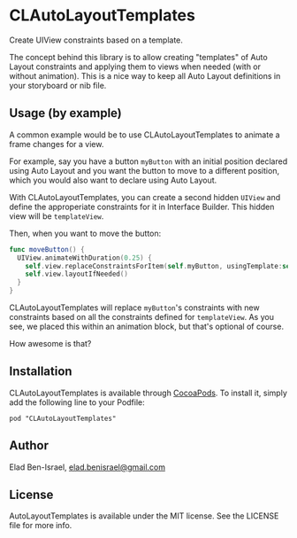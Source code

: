 # CLAutoLayoutTemplates

Create UIView constraints based on a template.

The concept behind this library is to allow creating "templates" of Auto Layout constraints and applying them
to views when needed (with or without animation). This is a nice way to keep all Auto Layout definitions in your storyboard or nib file.

## Usage (by example)

A common example would be to use CLAutoLayoutTemplates to animate a frame changes for a view. 

For example, say you have a button `myButton` with an initial position declared using Auto Layout and you want the button to move to a different position, which you would also want to declare using Auto Layout.

With CLAutoLayoutTemplates, you can create a second hidden `UIView` and define the approperiate constraints for it in Interface Builder. This hidden view will be `templateView`.

Then, when you want to move the button:

```swift
func moveButton() {
  UIView.animateWithDuration(0.25) {
    self.view.replaceConstraintsForItem(self.myButton, usingTemplate:self.templateView)
    self.view.layoutIfNeeded()
  }
}
```

CLAutoLayoutTemplates will replace `myButton`'s constraints with new constraints based on all the constraints defined for `templateView`. As you see, we placed this within an animation block, but that's optional of course.

How awesome is that?

## Installation

CLAutoLayoutTemplates is available through [CocoaPods](http://cocoapods.org). To install
it, simply add the following line to your Podfile:

    pod "CLAutoLayoutTemplates"

## Author

Elad Ben-Israel, elad.benisrael@gmail.com

## License

AutoLayoutTemplates is available under the MIT license. See the LICENSE file for more info.